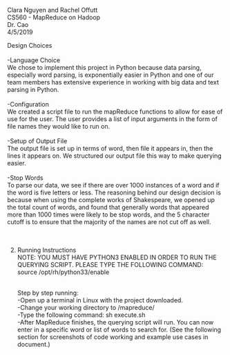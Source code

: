 Clara Nguyen and Rachel Offutt <br>
CS560 - MapReduce on Hadoop <br>
Dr. Cao <br>
4/5/2019 <br>

Design Choices <br> <br>
    -Language Choice <br>
    We chose to implement this project in Python because data parsing, especially word parsing, is exponentially easier in Python and one of our team members has extensive experience in working with big data and text parsing in Python. <br><br>
    -Configuration <br>
    We created a script file to run the mapReduce functions to allow for ease of use for the user. The user provides a list of input arguments in the form of file names they would like to run on. <br><br>
    -Setup of Output File<br>
    The output file is set up in terms of word, then file it appears in, then the lines it appears on. We structured our output file this way to make querying easier.<br><br>
    -Stop Words<br>
    To parse our data, we see if there are over 1000 instances of a word and if the word is five letters or less. The reasoning behind our design decision is because when using the complete works of Shakespeare, we opened up the total count of words, and found that generally words that appeared more than 1000 times were likely to be stop words, and the 5 character cutoff is to ensure that the majority of the names are not cut off as well. <br><br><br>
	
2. Running Instructions <br>
	NOTE:  YOU MUST HAVE PYTHON3 ENABLED IN ORDER TO RUN THE QUERYING SCRIPT. PLEASE TYPE THE FOLLOWING COMMAND: <br>
			source /opt/rh/python33/enable <br><br>
			
	Step by step running: <br>
		-Open up a terminal in Linux with the project downloaded. <br>
		-Change your working directory to /mapreduce/ <br>
        -Type the following command: sh execute.sh <list of files to run on> <br>
        -After MapReduce finishes, the querying script will run. You can now enter in a specific word or list of words to search for. (See the following section for screenshots of code working and example use cases in document.)
